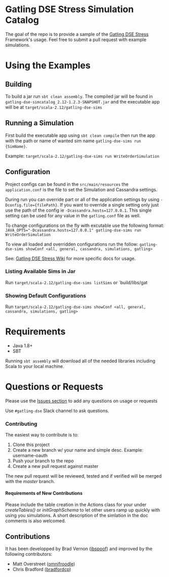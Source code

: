  # Gatling DSE Stress Simulation Catalog
The goal of the repo is to provide a sample of the [Gatling DSE Stress](https://github.com/datastax/gatling-dse-stress/) Framework's usage. Feel free to submit a pull request with example simulations.

# Using the Examples

## Building
To build a jar run `sbt clean assembly`.  The compiled jar will be found in `gatling-dse-simcatalog_2.12-1.2.3-SNAPSHOT.jar` and the executable app will be at `target/scala-2.12/gatling-dse-sims`


## Running a Simulation
First build the executable app using `sbt clean compile` then run the app with the path or name of wanted sim name `gatling-dse-sims run {SimName}`.  

Example: `target/scala-2.12/gatling-dse-sims run WriteOrderSimulation`


## Configuration
Project configs can be found in the `src/main/resources` the `application.conf` is the file to set the Simulation and Cassandra settings.  

During run you can override part or all of the application settings by using `-Dconfig.file={filePath}`.  If you want to override a single setting only just use the path of the config ie `-Dcassandra.hosts=127.0.0.1`.  This single setting can be used for any value in the `gatling.conf` file as well.


To change configurations on the fly with excutable use the following format:
`JAVA_OPTS="-Dcassandra.hosts=127.0.0.1" gatling-dse-sims run WriteOrderSimulation`

To view all loaded and overridden configurations run the follow:
`gatling-dse-sims showConf <all, general, cassandra, simulations, gatling>`

See: [Gatling DSE Stress Wiki](https://github.com/datastax/gatling-dse-stress/wiki) for more specific docs for usage.


### Listing Available Sims in Jar
Run `target/scala-2.12/gatling-dse-sims listSims` or `build/libs/gat

### Showing Default Configurations
Run `target/scala-2.12/gatling-dse-sims showConf <all, general, cassandra, simulations, gatling>`


# Requirements
- Java 1.8+
- SBT

Running `sbt assembly` will download all of the needed libraries including Scala to your local machine.

# Questions or Requests
Please use the [Issues section](https://github.com/datastax/gatling-dse-stress/issues) to add any questions on usage or requests

Use `#gatling-dse` Slack channel to ask questions.

### Contributing
The easiest way to contribute is to:
1. Clone this project
1. Create a new branch w/ your name and simple desc. Example: username-oauth
1. Push your branch to the repo
1. Create a new pull request against master

The new pull request will be reviewed, tested and if verified will be merged with the _master_ branch.

#### Requirements of New Contributions
Please include the table creation in the Actions class for your under _createTables()_ or _initGraphSchema_ to let other users ramp up quickly with using you simulations. A short description of the simlation in the doc comments is also welcomed.


## Contributions

It has been developped by Brad Vernon ([ibspoof](https://github.com/ibspoof)) and improved by the following contributors:

* Matt Overstreet ([omnifroodle](https://github.com/omnifroodle))
* Chris Bradford ([bradfordcp](https://github.com/bradfordcp))
